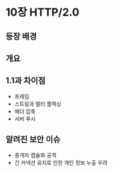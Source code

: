 # 10장 HTTP/2.0

## 등장 배경

## 개요

## 1.1과 차이점
- 프레임
- 스트림과 멀티 플렉싱
- 헤더 압축
- 서버 푸시

## 알려진 보안 이슈
- 중개자 캡슐화 공격
- 긴 커넥션 유지로 인한 개인 정보 누출 우려

